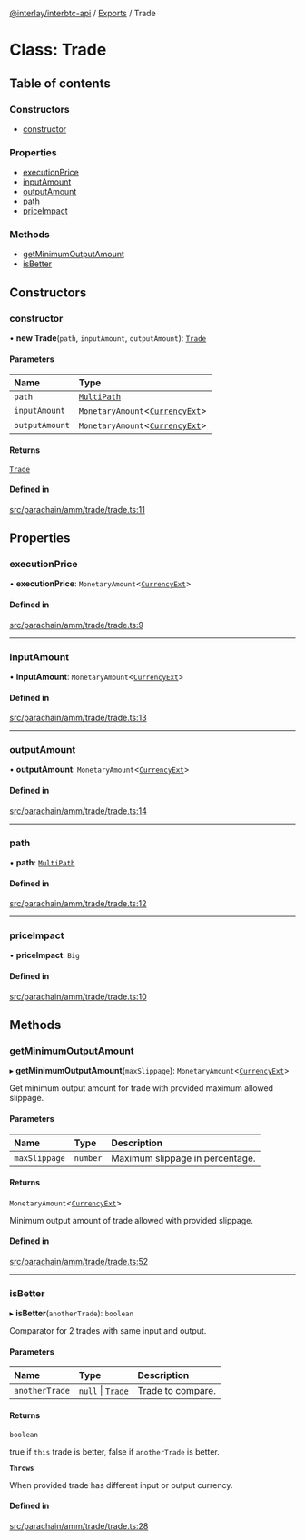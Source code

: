 [@interlay/interbtc-api](../README.md) / [Exports](../modules.md) / Trade

# Class: Trade

## Table of contents

### Constructors

- [constructor](Trade.md#constructor)

### Properties

- [executionPrice](Trade.md#executionprice)
- [inputAmount](Trade.md#inputamount)
- [outputAmount](Trade.md#outputamount)
- [path](Trade.md#path)
- [priceImpact](Trade.md#priceimpact)

### Methods

- [getMinimumOutputAmount](Trade.md#getminimumoutputamount)
- [isBetter](Trade.md#isbetter)

## Constructors

### <a id="constructor" name="constructor"></a> constructor

• **new Trade**(`path`, `inputAmount`, `outputAmount`): [`Trade`](Trade.md)

#### Parameters

| Name | Type |
| :------ | :------ |
| `path` | [`MultiPath`](../modules.md#multipath) |
| `inputAmount` | `MonetaryAmount`\<[`CurrencyExt`](../modules.md#currencyext)\> |
| `outputAmount` | `MonetaryAmount`\<[`CurrencyExt`](../modules.md#currencyext)\> |

#### Returns

[`Trade`](Trade.md)

#### Defined in

[src/parachain/amm/trade/trade.ts:11](https://github.com/interlay/interbtc-api/blob/1c0379f56248ac2da57930d5704199f69f941aa8/src/parachain/amm/trade/trade.ts#L11)

## Properties

### <a id="executionprice" name="executionprice"></a> executionPrice

• **executionPrice**: `MonetaryAmount`\<[`CurrencyExt`](../modules.md#currencyext)\>

#### Defined in

[src/parachain/amm/trade/trade.ts:9](https://github.com/interlay/interbtc-api/blob/1c0379f56248ac2da57930d5704199f69f941aa8/src/parachain/amm/trade/trade.ts#L9)

___

### <a id="inputamount" name="inputamount"></a> inputAmount

• **inputAmount**: `MonetaryAmount`\<[`CurrencyExt`](../modules.md#currencyext)\>

#### Defined in

[src/parachain/amm/trade/trade.ts:13](https://github.com/interlay/interbtc-api/blob/1c0379f56248ac2da57930d5704199f69f941aa8/src/parachain/amm/trade/trade.ts#L13)

___

### <a id="outputamount" name="outputamount"></a> outputAmount

• **outputAmount**: `MonetaryAmount`\<[`CurrencyExt`](../modules.md#currencyext)\>

#### Defined in

[src/parachain/amm/trade/trade.ts:14](https://github.com/interlay/interbtc-api/blob/1c0379f56248ac2da57930d5704199f69f941aa8/src/parachain/amm/trade/trade.ts#L14)

___

### <a id="path" name="path"></a> path

• **path**: [`MultiPath`](../modules.md#multipath)

#### Defined in

[src/parachain/amm/trade/trade.ts:12](https://github.com/interlay/interbtc-api/blob/1c0379f56248ac2da57930d5704199f69f941aa8/src/parachain/amm/trade/trade.ts#L12)

___

### <a id="priceimpact" name="priceimpact"></a> priceImpact

• **priceImpact**: `Big`

#### Defined in

[src/parachain/amm/trade/trade.ts:10](https://github.com/interlay/interbtc-api/blob/1c0379f56248ac2da57930d5704199f69f941aa8/src/parachain/amm/trade/trade.ts#L10)

## Methods

### <a id="getminimumoutputamount" name="getminimumoutputamount"></a> getMinimumOutputAmount

▸ **getMinimumOutputAmount**(`maxSlippage`): `MonetaryAmount`\<[`CurrencyExt`](../modules.md#currencyext)\>

Get minimum output amount for trade with provided maximum allowed slippage.

#### Parameters

| Name | Type | Description |
| :------ | :------ | :------ |
| `maxSlippage` | `number` | Maximum slippage in percentage. |

#### Returns

`MonetaryAmount`\<[`CurrencyExt`](../modules.md#currencyext)\>

Minimum output amount of trade allowed with provided slippage.

#### Defined in

[src/parachain/amm/trade/trade.ts:52](https://github.com/interlay/interbtc-api/blob/1c0379f56248ac2da57930d5704199f69f941aa8/src/parachain/amm/trade/trade.ts#L52)

___

### <a id="isbetter" name="isbetter"></a> isBetter

▸ **isBetter**(`anotherTrade`): `boolean`

Comparator for 2 trades with same input and output.

#### Parameters

| Name | Type | Description |
| :------ | :------ | :------ |
| `anotherTrade` | ``null`` \| [`Trade`](Trade.md) | Trade to compare. |

#### Returns

`boolean`

true if `this` trade is better, false if `anotherTrade` is better.

**`Throws`**

When provided trade has different input or output currency.

#### Defined in

[src/parachain/amm/trade/trade.ts:28](https://github.com/interlay/interbtc-api/blob/1c0379f56248ac2da57930d5704199f69f941aa8/src/parachain/amm/trade/trade.ts#L28)
